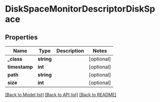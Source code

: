 # DiskSpaceMonitorDescriptorDiskSpace

## Properties
Name | Type | Description | Notes
------------ | ------------- | ------------- | -------------
**_class** | **string** |  | [optional] 
**timestamp** | **int** |  | [optional] 
**path** | **string** |  | [optional] 
**size** | **int** |  | [optional] 

[[Back to Model list]](../README.md#documentation-for-models) [[Back to API list]](../README.md#documentation-for-api-endpoints) [[Back to README]](../README.md)


